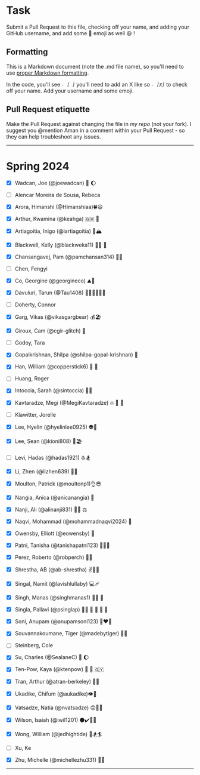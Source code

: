# Task
Submit a Pull Request to this file, checking off your name, and adding your GitHub username, and add some :rocket: emoji as well :smiley: ! 

## Formatting
This is a Markdown document (note the .md file name), so you'll need to use [proper Markdown formatting](https://help.github.com/articles/basic-writing-and-formatting-syntax/#task-lists). 

In the code, you'll see *`- [ ]`* you'll need to add an X like so *`- [X]`* to check off your name. Add your username and some emoji.

## Pull Request etiquette
Make the Pull Request against changing the file in _my repo_ (not your fork). I suggest you @mention Aman in a comment within your Pull Request - so they can help troubleshoot any issues.  

------------

# Spring 2024

- [X] Wadcan, Joe (@joewadcan) 🚀 🌔

- [ ] Alencar Moreira de Sousa, Rebeca

- [X] Arora, Himanshi (@Himanshiaa)🍀😃

- [X] Arthur, Kwamina (@keahga) 🇬🇭 👾

- [X] Artiagoitia, Inigo (@iartiagoitia) 🤿🏔️

- [x] Blackwell, Kelly (@blackweka11) 🧑‍🍳 🍟

- [X] Chansangavej, Pam (@pamchansan314) 🤿🍦

- [ ] Chen, Fengyi

- [X] Co, Georgine (@georgineco) ⛰️🌊

- [x] Davuluri, Tarun (@Tau1408) 🧞‍♂️🧞‍♂️🧞‍♂️

- [ ] Doherty, Connor

- [X] Garg, Vikas (@vikasgargbear) 💰🏖

- [x] Giroux, Cam (@cgir-glitch) 🍕

- [ ] Godoy, Tara

- [x] Gopalkrishnan, Shilpa (@shilpa-gopal-krishnan) 🤠

- [x] Han, William (@copperstick6) 🐐 🤘

- [ ] Huang, Roger

- [X] Intoccia, Sarah (@sintoccia) 💃🎤 

- [X] Kavtaradze, Megi (@MegiKavtaradze) 🔥 🍫 🚀

- [ ] Klawitter, Jorelle

- [x] Lee, Hyelin (@hyelinlee0925) 👽🥇

- [X] Lee, Sean (@kioni808) 🎦🏖️

- [ ] Levi, Hadas (@hadas1921) ⛵🏂

- [X] Li, Zhen (@lizhen639) 🏀📝

- [X] Moulton, Patrick (@moultonp1)👌😎

- [X] Nangia, Anica (@anicanangia) 🐉

- [x] Nanji, Ali (@alinanji831) 👨‍⚖️ ⚖️

- [x] Naqvi, Mohammad (@mohammadnaqvi2024) 💸

- [X] Owensby, Elliott (@eowensby) 🐳

- [X] Patni, Tanisha (@tanishapatni123) 🎵🙌🔥

- [X] Perez, Roberto (@robperch) 🐐🌲

- [X] Shrestha, AB (@ab-shrestha) ✌️🫶🫰

- [x] Singal, Namit (@lavishlullaby) 💻🩹

- [X] Singh, Manas (@singhmanas1) 😵‍💫 💛

- [x] Singla, Pallavi (@psinglap) 😵‍💫 💛 🤠 💫 💭

- [X] Soni, Anupam (@anupamsoni123) 🦁❤️‍🔥

- [x] Souvannakoumane, Tiger (@madebytiger) 🐅🙈

- [ ] Steinberg, Cole

- [X] Su, Charles (@SealaneC) 🚀 🌔

- [x] Ten-Pow, Kaya (@ktenpow) 💃 🖤 🇬🇾

- [X] Tran, Arthur (@atran-berkeley) 🐶✨

- [X] Ukadike, Chifum (@aukadike)👁️🤟

- [x] Vatsadze, Natia (@nvatsadze) 🙃😶‍🌫️

- [x] Wilson, Isaiah (@iwil1201) ⚫✔️👨‍🎓

- [X] Wong, William (@jedhightide) 🌊🏂🏄

- [ ] Xu, Ke

- [X] Zhu, Michelle (@michellezhu331) 🍳🍟


-----------------



